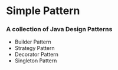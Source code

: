 Simple Pattern
=============

### A collection of Java Design Patterns

* Builder Pattern
* Strategy Pattern
* Decorator Pattern
* Singleton Pattern
